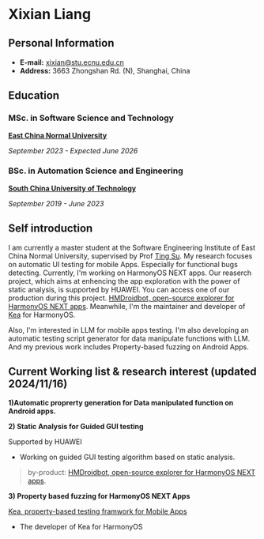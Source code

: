 <header>

<!--
  <<< Author notes: Course header >>>
  Include a 1280×640 image, course title in sentence case, and a concise description in emphasis.
  In your repository settings: enable template repository, add your 1280×640 social image, auto delete head branches.
  Add your open source license, GitHub uses MIT license.
-->


</header>

<!--
  <<< Author notes: Step 4 >>>
  Start this step by acknowledging the previous step.
  Define terms and link to docs.github.com.
  Historic note: previous version checked the file path. Previous version checked the front matter formatting.
-->

# Xixian Liang


## **Personal Information**
- **E-mail:** [xixian@stu.ecnu.edu.cn](mailto:xixian@stu.ecnu.edu.cn)
- **Address:** 3663 Zhongshan Rd. (N), Shanghai, China


## **Education**
### MSc. in Software Science and Technology

**[East China Normal University](https://english.ecnu.edu.cn/)**

*September 2023 - Expected June 2026*


### BSc. in Automation Science and Engineering

**[South China University of Technology](https://www.scut.edu.cn/en/)**

*September 2019 - June 2023*


## **Self introduction**
I am currently a master student at the Software Engineering Institute of East China Normal University, supervised by Prof [Ting Su](https://tingsu.github.io/). 
My research focuses on automatic UI testing for mobile Apps. Especially for functional bugs detecting. Currently, I'm working on HarmonyOS NEXT apps. Our reaserch project, which aims at enhencing the app exploration with the power of static analysis, is supported by HUAWEI. You can access one of our production during this project. [HMDroidbot, open-source explorer for HarmonyOS NEXT apps](https://github.com/XixianLiang/HMDroidbot). Meanwhile, I'm the maintainer and developer of [Kea](https://github.com/ecnusse/Kea) for HarmonyOS.

Also, I'm interested in LLM for mobile apps testing. I'm also developing an automatic testing script generator for data manipulate functions with LLM. And my previous work includes Property-based fuzzing on Android Apps.

## Current Working list & research interest (updated 2024/11/16)
**1)Automatic proprerty generation for Data manipulated function on Android apps.**

**2) Static Analysis for Guided GUI testing**

Supported by HUAWEI

- Working on guided GUI testing algorithm based on static analysis.

> by-product:
> [HMDroidbot, open-source explorer for HarmonyOS NEXT apps](https://github.com/XixianLiang/HMDroidbot).

**3) Property based fuzzing for HarmonyOS NEXT Apps**

[Kea, property-based testing framwork for Mobile Apps](https://github.com/ecnusse/Kea)

- The developer of Kea for HarmonyOS

<footer>

<!--
  <<< Author notes: Footer >>>
  Add a link to get support, GitHub status page, code of conduct, license link.
-->

</footer>
